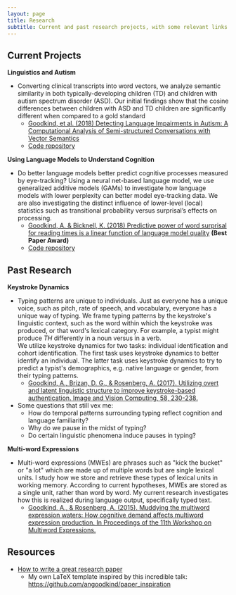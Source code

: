 ```yaml
---
layout: page
title: Research
subtitle: Current and past research projects, with some relevant links
---
```


## Current Projects
__Linguistics and Autism__

* Converting clinical transcripts into word vectors, we analyze semantic similarity in both typically-developing children (TD) and children with autism spectrum disorder (ASD). Our initial findings show that the cosine differences between children with ASD and TD children are significantly different when compared to a gold standard
  * [Goodkind, et al. (2018) Detecting Language Impairments in Autism: A Computational Analysis of Semi-structured Conversations with Vector Semantics](https://scholarworks.umass.edu/cgi/viewcontent.cgi?referer=&httpsredir=1&article=1006&context=scil)
  * [Code repository](https://github.com/angoodkind/vectoraut)

__Using Language Models to Understand Cognition__

* Do better language models better predict cognitive processes measured by eye-tracking? Using a neural net-based language model, we use generalized additive models (GAMs) to investigate how language models with lower perplexity can better model eye-tracking data. We are also investigating the distinct influence of lower-level (local) statistics such as transitional probability versus surprisal’s effects on processing.
  * [Goodkind, A. & Bicknell, K. (2018) Predictive power of word surprisal for reading times is a linear function of language model quality](https://www.aclweb.org/anthology/W18-0102) __(Best Paper Award)__
  * [Code repository](https://github.com/langcomp/lm_1b)

## Past Research

__Keystroke Dynamics__
* Typing patterns are unique to individuals. Just as everyone has a unique voice, such as pitch, rate of speech, and vocabulary, everyone has a unique way of typing. We frame typing patterns by the keystroke's linguistic context, such as the word within which the keystroke was produced, or that word's lexical category. For example, a typist might produce <em>TH</em> differently in a noun versus in a verb.
<br>We utilize keystroke dynamics for two tasks: individual identification and cohort identification. The first task uses keystroke dynamics to better identify an individual. The latter task uses keystroke dynamics to try to predict a typist's demographics, e.g. native language or gender, from their typing patterns.<br>
  * [Goodkind, A., Brizan, D. G., & Rosenberg, A. (2017). Utilizing overt and latent linguistic structure to improve keystroke-based authentication. Image and Vision Computing, 58, 230-238.](https://www.sciencedirect.com/science/article/pii/S0262885616301019)
* Some questions that still vex me:
  * How do temporal patterns surrounding typing reflect cognition and language familiarity?
  * Why do we pause in the midst of typing?
  * Do certain linguistic phenomena induce pauses in typing?

__Multi-word Expressions__
* Multi-word expressions (MWEs) are phrases such as "kick the bucket" or "a lot" which are made up of multiple words but are single lexical units. I study how we store and retrieve these types of lexical units in working memory. According to current hypotheses, MWEs are stored as a single unit, rather than word by word. My current research investigates how this is realized during language output, specifically typed text.
  * [Goodkind, A., & Rosenberg, A. (2015). Muddying the multiword expression waters: How cognitive demand affects multiword expression production. In Proceedings of the 11th Workshop on Multiword Expressions.](https://www.aclweb.org/anthology/W15-0914)


## Resources
* [How to write a great research paper](https://www.youtube.com/watch?time_continue=786&v=VK51E3gHENc)
  * My own LaTeX template inspired by this incredible talk: https://github.com/angoodkind/paper_inspiration
